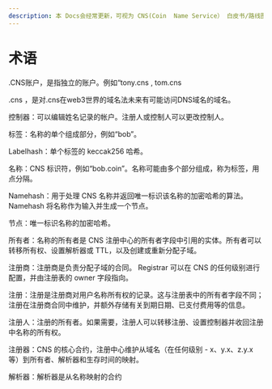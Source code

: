 ```yaml
---
description: 本 Docs会经常更新，可视为 CNS(Coin  Name Service） 白皮书/路线图。
---
```


# 术语

.CNS账户，是指独立的账户。例如“tony.cns , tom.cns​

.cns ，是对.cns在web3世界的域名法未来有可能访问DNS域名的域名。​

控制器：可以编辑姓名记录的帐户。注册人或控制人可以更改控制人。​

标签：名称的单个组成部分，例如“bob”。​

Labelhash：单个标签的 keccak256 哈希。​

名称：CNS 标识符，例如“bob.coin”。名称可能由多个部分组成，称为标签，用点分隔。​

Namehash：用于处理 CNS 名称并返回唯一标识该名称的加密哈希的算法。 Namehash 将名称作为输入并生成一个节点。​

节点：唯一标识名称的加密哈希。​

所有者：名称的所有者是 CNS 注册中心的所有者字段中引用的实体。所有者可以转移所有权、设置解析器或 TTL，以及创建或重新分配子域。​

注册商：注册商是负责分配子域的合同。 Registrar 可以在 CNS 的任何级别进行配置，并由注册表的 owner 字段指向。​

注册：注册是注册商对用户名称所有权的记录。这与注册表中的所有者字段不同；注册在注册商合同中维护，并额外存储有关到期日期、已支付费用等的信息。​

注册人：注册的所有者。如果需要，注册人可以转移注册、设置控制器并收回注册中名称的所有权。​

注册器：CNS 的核心合约，注册中心维护从域名（在任何级别 - x、y.x、z.y.x 等）到所有者、解析器和生存时间的映射。​

解析器：解析器是从名称映射的合约​
